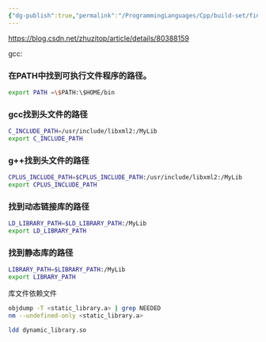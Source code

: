 ```yaml
---
{"dg-publish":true,"permalink":"/ProgrammingLanguages/Cpp/build-set/find the dependencies/","noteIcon":"3"}
---
```


https://blog.csdn.net/zhuzitop/article/details/80388159

gcc:

### 在PATH中找到可执行文件程序的路径。  
```sh
export PATH =\$PATH:\$HOME/bin  
```
  
### gcc找到头文件的路径  
```sh
C_INCLUDE_PATH=/usr/include/libxml2:/MyLib  
export C_INCLUDE_PATH  
```
  
### g++找到头文件的路径  
```sh
CPLUS_INCLUDE_PATH=$CPLUS_INCLUDE_PATH:/usr/include/libxml2:/MyLib  
export CPLUS_INCLUDE_PATH  
```
  
### 找到动态链接库的路径  
```sh
LD_LIBRARY_PATH=$LD_LIBRARY_PATH:/MyLib  
export LD_LIBRARY_PATH  
```
  
### 找到静态库的路径  
```sh
LIBRARY_PATH=$LIBRARY_PATH:/MyLib  
export LIBRARY_PATH
```


库文件依赖文件
```sh
objdump -T <static_library.a> | grep NEEDED
nm --undefined-only <static_library.a>

ldd dynamic_library.so


```